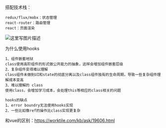 搭配技术栈：
    
    redux/flux/mobx：状态管理
    react-router：路由管理
    react：页面渲染
    
    
![这里写图片描述](https://server.9yuntu.cn/doc/tNc0Z1ywzpUBEaDS13ubAZ)

为什么使用hooks

    1、组件嵌套地狱
    class使用高阶组件的形式做公共能力的抽象，这样会增加组件嵌套层级
    2、复杂组件变得难以理解
    class组件未做到UI和state的彻底分离以及class组件独有的生命周期，导致一些复杂组件理解成本变高
    3、难以理解的 class
    使用class，会增加学习成本，会处理this等相应的class相关的问题
    
    hooks的缺点
    1、error boundry无法使用hooks实现
    2、一些比如像ref的操作比class实现更复杂


和vue的区别：https://worktile.com/kb/ask/19606.html

